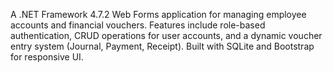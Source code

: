A .NET Framework 4.7.2 Web Forms application for managing employee accounts and financial vouchers. Features include role-based authentication, CRUD operations for user accounts, and a dynamic voucher entry system (Journal, Payment, Receipt). Built with SQLite and Bootstrap for responsive UI.

